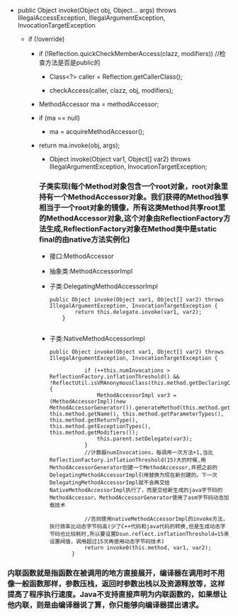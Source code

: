 

- public Object invoke(Object obj, Object... args) throws IllegalAccessException, IllegalArgumentException, InvocationTargetException

  - if (!override)
  
    - if (!Reflection.quickCheckMemberAccess(clazz, modifiers)) //检查方法是否是public的
    
      - Class<?> caller = Reflection.getCallerClass();
      
      - checkAccess(caller, clazz, obj, modifiers);
      
    - MethodAccessor ma = methodAccessor; 
    
    - if (ma == null)
    
      - ma = acquireMethodAccessor();
      
    - return ma.invoke(obj, args);
    
      - Object invoke(Object var1, Object[] var2) throws IllegalArgumentException, InvocationTargetException;
      
      ### 子类实现(每个Method对象包含一个root对象，root对象里持有一个MethodAccessor对象。我们获得的Method独享相当于一个root对象的镜像，所有这类Method共享root里的MethodAccessor对象,这个对象由ReflectionFactory方法生成,ReflectionFactory对象在Method类中是static final的由native方法实例化)
          
        - 接口:MethodAccessor
        
        - 抽象类:MethodAccessorImpl
      
        - 子类:DelegatingMethodAccessorImpl
        
          ```
          public Object invoke(Object var1, Object[] var2) throws IllegalArgumentException, InvocationTargetException {
                  return this.delegate.invoke(var1, var2);
              }
              
          ```
        - 子类:NativeMethodAccessorImpl
        
          ```
          public Object invoke(Object var1, Object[] var2) throws IllegalArgumentException, InvocationTargetException {
                    
                     if (++this.numInvocations > ReflectionFactory.inflationThreshold() && !ReflectUtil.isVMAnonymousClass(this.method.getDeclaringClass())) {
                         MethodAccessorImpl var3 = (MethodAccessorImpl)(new MethodAccessorGenerator()).generateMethod(this.method.getDeclaringClass(), this.method.getName(), this.method.getParameterTypes(), this.method.getReturnType(), this.method.getExceptionTypes(), this.method.getModifiers());
                         this.parent.setDelegate(var3);
                     }
                     //计数器numInvocations，每调用一次方法+1,当比 ReflectionFactory.inflationThreshold(15)大的时候,用MethodAccessorGenerator创建一个MethodAccessor,并把之前的DelegatingMethodAccessorImpl引用替换为现在新创建的。下一次DelegatingMethodAccessorImpl就不会再交给NativeMethodAccessorImpl执行了，而是交给新生成的java字节码的MethodAccessor。MethodAccessorGenerator使用了asm字节码动态加载技术
                    
                     //否则使用nativeMethodAccessorImpl的invoke方法，执行效率比动态字节码高(少了C++代码和java代码的转换,但是生成动态字节码也比较耗时,所以要设置Dsun.reflect.inflationThreshold=15来设置阀值，调用超过15次再使用动态字节码技术)
                     return invoke0(this.method, var1, var2);
                 }
          
          ```
          
### 内联函数就是指函数在被调用的地方直接展开，编译器在调用时不用像一般函数那样，参数压栈，返回时参数出栈以及资源释放等，这样提高了程序执行速度。Java不支持直接声明为内联函数的，如果想让他内联，则是由编译器说了算，你只能够向编译器提出请求。